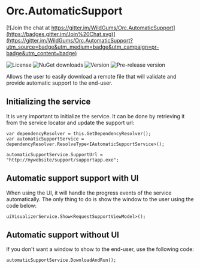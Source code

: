 # Orc.AutomaticSupport

[![Join the chat at https://gitter.im/WildGums/Orc.AutomaticSupport](https://badges.gitter.im/Join%20Chat.svg)](https://gitter.im/WildGums/Orc.AutomaticSupport?utm_source=badge&utm_medium=badge&utm_campaign=pr-badge&utm_content=badge)

![License](https://img.shields.io/github/license/wildgums/orc.automaticsupport.svg)
![NuGet downloads](https://img.shields.io/nuget/dt/orc.automaticsupport.svg)
![Version](https://img.shields.io/nuget/v/orc.automaticsupport.svg)
![Pre-release version](https://img.shields.io/nuget/vpre/orc.automaticsupport.svg)

Allows the user to easily download a remote file that will validate and provide automatic support to the end-user.

## Initializing the service

It is very important to initialize the service. It can be done by retrieving it from the service locator and update the support url:

	var dependencyResolver = this.GetDependencyResolver();
	var automaticSupportService = dependencyResolver.ResolveType<IAutomaticSupportService>();

	automaticSupportService.SupportUrl = "http://mywebsite/support/supportapp.exe";

## Automatic support support with UI

When using the UI, it will handle the progress events of the service automatically. The only thing to do is show the window to the user using the code below:

	uiVisualizerService.Show<RequestSupportViewModel>();


## Automatic support without UI

If you don't want a window to show to the end-user, use the following code:

	automaticSupportService.DownloadAndRun();
